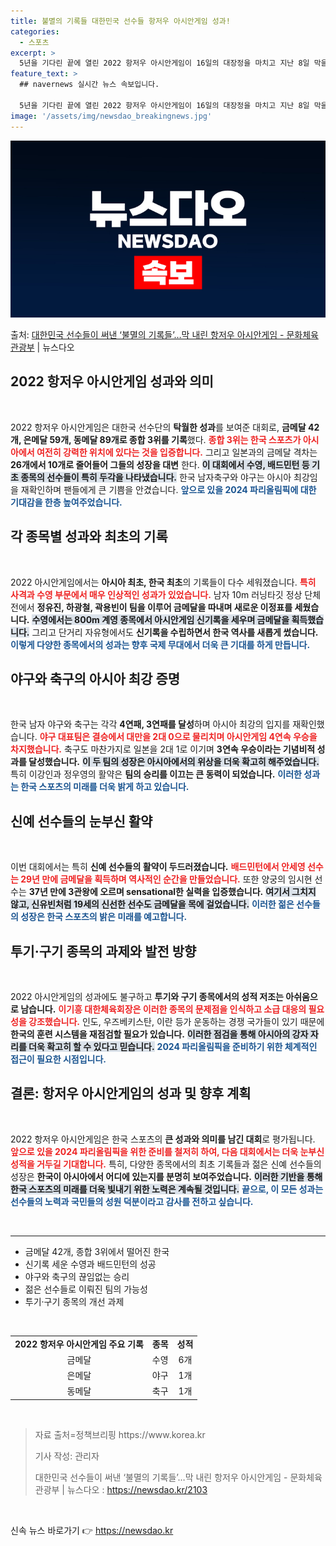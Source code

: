```yaml
---
title: 불멸의 기록들 대한민국 선수들 항저우 아시안게임 성과!
categories:
  - 스포츠
excerpt: >
  5년을 기다린 끝에 열린 2022 항저우 아시안게임이 16일의 대장정을 마치고 지난 8일 막을 내렸다. 이번…
feature_text: >
  ## navernews 실시간 뉴스 속보입니다.

  5년을 기다린 끝에 열린 2022 항저우 아시안게임이 16일의 대장정을 마치고 지난 8일 막을 내렸다. 이번…
image: '/assets/img/newsdao_breakingnews.jpg'
---
```


![뉴스다오 속보](/assets/img/newsdao_breakingnews.jpg)

<p>출처: <a href="https://newsdao.kr/2103" rel="dofollow">대한민국 선수들이 써낸 ‘불멸의 기록들’…막 내린 항저우 아시안게임 - 문화체육관광부</a> | 뉴스다오</p>

<h2 data-ke-size="size26">2022 항저우 아시안게임 성과와 의미</h2>

<p data-ke-size="size16">&nbsp;</p>

2022 항저우 아시안게임은 대한국 선수단의 **탁월한 성과**를 보여준 대회로, **금메달 42개, 은메달 59개, 동메달 89개로 종합 3위를 기록**했다. <b><span style="color: #ee2323;">종합 3위는 한국 스포츠가 아시아에서 여전히 강력한 위치에 있다는 것을 입증합니다.</span></b> 그리고 일본과의 금메달 격차는 **26개에서 10개로 줄어들어 그들의 성장을 대변** 한다. <b><span style="background-color: #21538527;">이 대회에서 수영, 배드민턴 등 기초 종목의 선수들이 특히 두각을 나타냈습니다.</span></b> 
한국 남자축구와 야구는 아시아 최강임을 재확인하며 팬들에게 큰 기쁨을 안겼습니다. <b><span style="color: #1a5490;">앞으로 있을 2024 파리올림픽에 대한 기대감을 한층 높여주었습니다.</span></b> 

<h2 data-ke-size="size26">각 종목별 성과와 최초의 기록</h2>

<p data-ke-size="size16">&nbsp;</p>

2022 아시안게임에서는 **아시아 최초, 한국 최초**의 기록들이 다수 세워졌습니다. <b><span style="color: #ee2323;">특히 사격과 수영 부문에서 매우 인상적인 성과가 있었습니다.</span></b> 남자 10m 러닝타깃 정상 단체전에서 **정유진, 하광철, 곽용빈이 팀을 이루어 금메달을 따내며 새로운 이정표를 세웠습니다.** <b><span style="background-color: #21538527;">수영에서는 800m 계영 종목에서 아시안게임 신기록을 세우며 금메달을 획득했습니다.</span></b> 
그리고 단거리 자유형에서도 **신기록을 수립하면서 한국 역사를 새롭게 썼습니다.** <b><span style="color: #1a5490;">이렇게 다양한 종목에서의 성과는 향후 국제 무대에서 더욱 큰 기대를 하게 만듭니다.</span></b> 

<h2 data-ke-size="size26">야구와 축구의 아시아 최강 증명</h2>

<p data-ke-size="size16">&nbsp;</p>

한국 남자 야구와 축구는 각각 **4연패, 3연패를 달성**하며 아시아 최강의 입지를 재확인했습니다. <b><span style="color: #ee2323;">야구 대표팀은 결승에서 대만을 2대 0으로 물리치며 아시안게임 4연속 우승을 차지했습니다.</span></b> 축구도 마찬가지로 일본을 2대 1로 이기며 **3연속 우승이라는 기념비적 성과를 달성했습니다.** <b><span style="background-color: #21538527;">이 두 팀의 성장은 아시아에서의 위상을 더욱 확고히 해주었습니다.</span></b> 특히 이강인과 정우영의 활약은 **팀의 승리를 이끄는 큰 동력이 되었습니다.** <b><span style="color: #1a5490;">이러한 성과는 한국 스포츠의 미래를 더욱 밝게 하고 있습니다.</span></b> 

<h2 data-ke-size="size26">신예 선수들의 눈부신 활약</h2>

<p data-ke-size="size16">&nbsp;</p>

이번 대회에서는 특히 **신예 선수들의 활약이 두드러졌습니다.** <b><span style="color: #ee2323;">배드민턴에서 안세영 선수는 29년 만에 금메달을 획득하며 역사적인 순간을 만들었습니다.</span></b> 또한 양궁의 임시현 선수는 **37년 만에 3관왕에 오르며 sensational한 실력을 입증했습니다.** <b><span style="background-color: #21538527;">여기서 그치지 않고, 신유빈처럼 19세의 신선한 선수도 금메달을 목에 걸었습니다.</span></b> <b><span style="color: #1a5490;">이러한 젊은 선수들의 성장은 한국 스포츠의 밝은 미래를 예고합니다.</span></b> 

<h2 data-ke-size="size26">투기·구기 종목의 과제와 발전 방향</h2>

<p data-ke-size="size16">&nbsp;</p>

2022 아시안게임의 성과에도 불구하고 **투기와 구기 종목에서의 성적 저조는 아쉬움으로 남습니다.** <b><span style="color: #ee2323;">이기흥 대한체육회장은 이러한 종목의 문제점을 인식하고 소급 대응의 필요성을 강조했습니다.</span></b> 인도, 우즈베키스탄, 이란 등가 운동하는 경쟁 국가들이 있기 때문에 **한국의 훈련 시스템을 재점검할 필요가 있습니다.** <b><span style="background-color: #21538527;">이러한 점검을 통해 아시아의 강자 자리를 더욱 확고히 할 수 있다고 믿습니다.</span></b> <b><span style="color: #1a5490;">2024 파리올림픽을 준비하기 위한 체계적인 접근이 필요한 시점입니다.</span></b> 

<h2 data-ke-size="size26">결론: 항저우 아시안게임의 성과 및 향후 계획</h2>

<p data-ke-size="size16">&nbsp;</p>

2022 항저우 아시안게임은 한국 스포츠의 **큰 성과와 의미를 남긴 대회**로 평가됩니다. <b><span style="color: #ee2323;">앞으로 있을 2024 파리올림픽을 위한 준비를 철저히 하여, 다음 대회에서는 더욱 눈부신 성적을 거두길 기대합니다.</span></b> 특히, 다양한 종목에서의 최초 기록들과 젊은 신예 선수들의 성장은 **한국이 아시아에서 어디에 있는지를 분명히 보여주었습니다.** <b><span style="background-color: #21538527;">이러한 기반을 통해 한국 스포츠의 미래를 더욱 빛내기 위한 노력은 계속될 것입니다.</span></b> <b><span style="color: #1a5490;">끝으로, 이 모든 성과는 선수들의 노력과 국민들의 성원 덕분이라고 감사를 전하고 싶습니다.</span></b> 

<p data-ke-size="size16">&nbsp;</p>

<hr />

<ul>
    <li>금메달 42개, 종합 3위에서 떨어진 한국</li>
    <li>신기록 세운 수영과 배드민턴의 성공</li>
    <li>야구와 축구의 끊임없는 승리</li>
    <li>젊은 선수들로 이뤄진 팀의 가능성</li>
    <li>투기·구기 종목의 개선 과제</li>
</ul>

<p data-ke-size="size16">&nbsp;</p>

<table>
  <tr>
    <td style="text-align: center; height: 17px;"><b>2022 항저우 아시안게임 주요 기록</b></td>
    <td style="text-align: center; height: 17px;"><b>종목</b></td>
    <td style="text-align: center; height: 17px;"><b>성적</b></td>
  </tr>
  <tr>
    <td style="text-align: center; height: 17px;">금메달</td>
    <td style="text-align: center; height: 17px;">수영</td>
    <td style="text-align: center; height: 17px;">6개</td>
  </tr>
  <tr>
    <td style="text-align: center; height: 17px;">은메달</td>
    <td style="text-align: center; height: 17px;">야구</td>
    <td style="text-align: center; height: 17px;">1개</td>
  </tr>
  <tr>
    <td style="text-align: center; height: 17px;">동메달</td>
    <td style="text-align: center; height: 17px;">축구</td>
    <td style="text-align: center; height: 17px;">1개</td>
  </tr>
</table>

<p data-ke-size="size16">&nbsp;</p>

<blockquote>
  <p>자료 출처=정책브리핑 https://www.korea.kr</p>
  <p>기사 작성: 관리자</p>
  <p>대한민국 선수들이 써낸 ‘불멸의 기록들’…막 내린 항저우 아시안게임 - 문화체육관광부 | 뉴스다오  : <a href="https://newsdao.kr/2103">https://newsdao.kr/2103</a></p>
</blockquote> 

<p data-ke-size="size16">&nbsp;</p> 

신속 뉴스 바로가기 👉 <a href="https://newsdao.kr" rel="dofollow">https://newsdao.kr</a>


